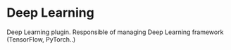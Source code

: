 # Deep Learning

Deep Learning plugin.
Responsible of managing Deep Learning framework (TensorFlow, PyTorch..)